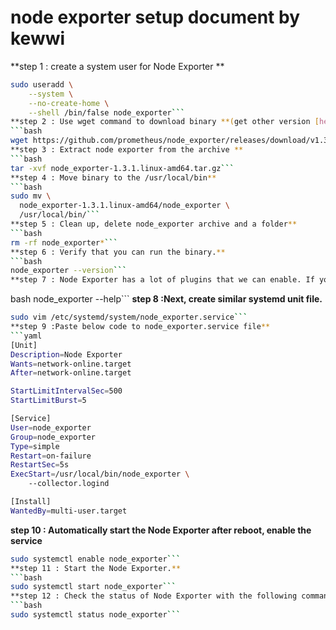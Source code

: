 # node exporter setup document by kewwi 

**step 1 : create a system user for Node Exporter  **
```bash
sudo useradd \
    --system \
    --no-create-home \
    --shell /bin/false node_exporter```
**step 2 : Use wget command to download binary **(get other version [here](https://prometheus.io/download/))
```bash
wget https://github.com/prometheus/node_exporter/releases/download/v1.3.1/node_exporter-1.3.1.linux-amd64.tar.gz```
**step 3 : Extract node exporter from the archive **
```bash
tar -xvf node_exporter-1.3.1.linux-amd64.tar.gz```
**step 4 : Move binary to the /usr/local/bin**
```bash
sudo mv \
  node_exporter-1.3.1.linux-amd64/node_exporter \
  /usr/local/bin/```
**step 5 : Clean up, delete node_exporter archive and a folder**
```bash
rm -rf node_exporter*```
**step 6 : Verify that you can run the binary.**
```bash
node_exporter --version```
**step 7 : Node Exporter has a lot of plugins that we can enable. If you run Node Exporter help you will get all the options.**
```
bash
node_exporter --help```
**step 8 :Next, create similar systemd unit file.**
```bash
sudo vim /etc/systemd/system/node_exporter.service```
**step 9 :Paste below code to node_exporter.service file**
```yaml
[Unit]
Description=Node Exporter
Wants=network-online.target
After=network-online.target

StartLimitIntervalSec=500
StartLimitBurst=5

[Service]
User=node_exporter
Group=node_exporter
Type=simple
Restart=on-failure
RestartSec=5s
ExecStart=/usr/local/bin/node_exporter \
    --collector.logind

[Install]
WantedBy=multi-user.target
```
**step 10 : Automatically start the Node Exporter after reboot, enable the service**
```bash
sudo systemctl enable node_exporter```
**step 11 : Start the Node Exporter.**
```bash
sudo systemctl start node_exporter```
**step 12 : Check the status of Node Exporter with the following command:**
```bash
sudo systemctl status node_exporter```